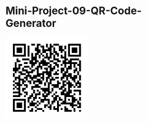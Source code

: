 # Mini-Project-09-QR-Code-Generator

<img src="https://github.com/sailohitaksh-cryptic/Mini-Project-09-QR-Code-Generator/blob/main/githubID.png">
